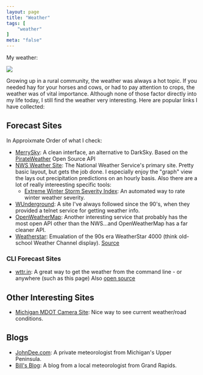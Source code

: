 ```yaml
---
layout: page
title: "Weather"
tags: [
    "weather"
]
meta: "false"
---
```


My weather:

<img src="https://wttr.in/Grand+Rapids+Michigan.png">

Growing up in a rural community, the weather was always a hot topic.  If you needed hay for your horses and cows, or had to pay attention to crops, the weather was of vital importance.  Although none of those factor directly into my life today, I still find the weather very interesting.  Here are popular links I have collected:

## Forecast Sites 

In Approixmate Order of what I check:

- [MerrySky](https://merrysky.net): A clean interface, an alternative to DarkSky.  Based on the [PirateWeather](http://pirateweather.net/en/latest/) Open Source API
- [NWS Weather Site](http://www.weather.gov):  The National Weather Service's primary site.  Pretty basic layout, but gets the job done.  I especially enjoy the "graph" view the lays out precipitation predictions on an hourly basis.  Also there are a lot of really intereesting specific  tools:
  - [Extreme Winter Storm Severity Index](https://www.wpc.ncep.noaa.gov/wwd/wssi/wssi.php?id=GRR): An automated way to rate winter weather severity.
- [WUnderground](http://www.wunderground.com/):  A site I've always followed since the 90's, when they provided a telnet service for getting weather info.  
- [OpenWeatherMap](http://openweathermap.org/):  Another interesting service that probably has the most open API other than the NWS...and OpenWeatherMap has a far cleaner API.
- [Weatherstar](https://weatherstar.netbymatt.com): Emualation of the 90s era WeatherStar 4000 (think old-school Weather Channel display).  [Source](https://github.com/netbymatt/ws4kp)

### CLI Forecast Sites

- [wttr.in](http://wttr.in/):  A great way to get the weather from the command line - or anywhere (such as this page)  Also [open source](https://github.com/chubin/wttr.in)

## Other Interesting Sites

- [Michigan MDOT Camera Site](https://mdotjboss.state.mi.us/MiDrive/map#): Nice way to see current weather/road conditions.

## Blogs

- [JohnDee.com](http://www.johndee.com/):  A private meteorologist from Michigan's Upper Peninsula.   
- [Bill's Blog](https://www.woodtv.com/weather/bills-blog/):  A blog from a local meteorologist from Grand Rapids.

